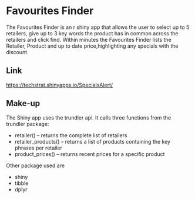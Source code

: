 # Favourites Finder

The Favourites Finder is an r shiny app that allows the user to select up to 5 retailers, give up to 3 key words the product has in common across the retailers and click find.  Within minutes the Favourites Finder lists the Retailer, Product and up to date price,highlighting any specials with the discount.

## Link
https://techstrat.shinyapps.io/SpecialsAlert/

## Make-up

The Shiny app uses the trundler api. It calls three functions from the trundler package:
* retailer() – returns the complete list of retailers
* retailer_products() – returns a list of products containing the key phrases per retailer
* product_prices() – returns recent prices for a specific product

Other package used are
* shiny
* tibble
* dplyr
